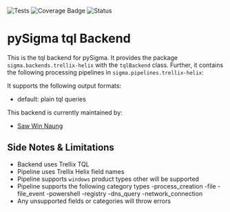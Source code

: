 ![Tests](https://github.com/sawwn23/pySigma-backend-trellix-helix/actions/workflows/test.yml/badge.svg)
![Coverage Badge](https://img.shields.io/endpoint?url=https://gist.github.com/sawwn23/1924fa4d1c76d11df9dca6891eb60ac8#file-filename-sigmahq-pysigma-backend-trellix-helix-json)
![Status](https://img.shields.io/badge/Status-pre--release-orange)

# pySigma tql Backend

This is the tql backend for pySigma. It provides the package `sigma.backends.trellix-helix` with the `tqlBackend` class.
Further, it contains the following processing pipelines in `sigma.pipelines.trellix-helix`:

It supports the following output formats:

- default: plain tql queries

This backend is currently maintained by:

- [Saw Win Naung](https://github.com/sawwn23/)

## Side Notes & Limitations

- Backend uses Trellix TQL
- Pipeline uses Trellix Helix field names
- Pipeline supports `windows` product types other will be supported
- Pipeline supports the following category types
  -process_creation
  -file
  -file_event
  -powershell
  -registry
  -dns_query
  -network_connection
- Any unsupported fields or categories will throw errors
